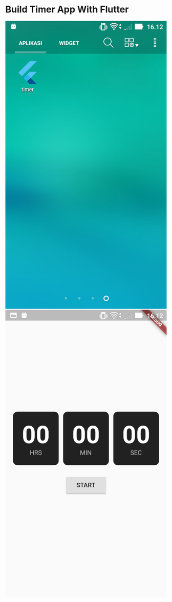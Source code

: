 # Build Timer App With Flutter

![Alt text](Screenshot_20190308-161235.jpg)
![Alt text](Screenshot_20190308-161239.jpg)

